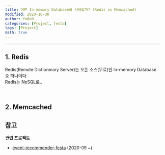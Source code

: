 ```yaml
---
title: 어떤 In-memory Database를 사용할까? (Redis vs Memcached)
modified: 2020-10-30
author: Yo0oN
categories: [Project, festa]
tags: [Project]
math: true
---
```


<hr>

## 1. Redis

Redis(Remote Dictionmary Server)는 오픈 소스(무료)인 In-memory Database 중 하나이다.<br>
Redis는 NoSQL로..

<br>

## 2. Memcached


**참고**
- 


**관련 프로젝트**
- [event-recommender-festa](https://github.com/f-lab-edu/event-recommender-festa) (2020-09 ~)

